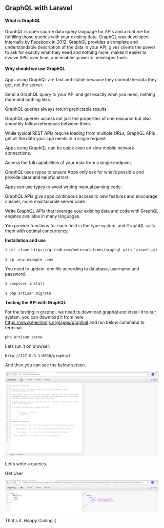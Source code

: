 ## **GraphQL with Laravel**

#### **What is GraphQL**

GraphQL is open source data query language for APIs and a runtime for fulfilling those queries with your existing data.
GraphQL was developed internally by Facebook in 2012. GraphQL provides a complete and understandable description of the data in your API,
gives clients the power to ask for exactly what they need and nothing more, makes it easier to evolve APIs over time, and enables powerful developer tools.


#### **Why should we use GraphQL**

Apps using GraphQL are fast and stable because they control the data they get, not the server. 

Send a GraphQL query to your API and get exactly what you need, nothing more and nothing less.

GraphQL queries always return predictable results.

GraphQL queries access not just the properties of one resource but also smoothly follow references between them.

While typical REST APIs require loading from multiple URLs, GraphQL APIs get all the data your app needs in a single request.

Apps using GraphQL can be quick even on slow mobile network connections.

Access the full capabilities of your data from a single endpoint.

GraphQL uses types to ensure Apps only ask for what’s possible and provide clear and helpful errors.

Apps can use types to avoid writing manual parsing code.

GraphQL APIs give apps continuous access to new features and encourage cleaner, more maintainable server code.

Write GraphQL APIs that leverage your existing data and code with GraphQL engines available in many languages.

You provide functions for each field in the type system, and GraphQL calls them with optimal concurrency.

**Installation and use**

    $ git clone https://github.com/mobiosolutions/graphql-with-laravel.git
    
    $ cp .env.example .env
    
You need to update .env file according to database, username and password.

    $ composer install
    
    $ php artisan migrate
    
**Testing the API with GraphQL**

For the testing in graphql, we need to download graphql and install it to our system. you can download it from here https://www.electronjs.org/apps/graphiql
and run below command to terminal.

    php artisan serve
    
Lets run it on browser.

    http://127.0.0.1:8000/graphiql
    
And then you can see the below screen.

![picture](img/graphql.png) 

Let's write a queries.

Get User

![picture](img/user.png)


That's it. Happy Coding :)








